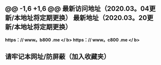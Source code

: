 @@ -1,6 +1,6 @@
最新访问地址（2020.03。04更新/本地址将定期更换）
最新地址（2020.03。20更新/本地址将定期更换）
--
<b> https：// www。b800 .me </ b>
<b> https：// www。c800 .me </ b>

请牢记本网址/防屏蔽（加入收藏夹）
--
